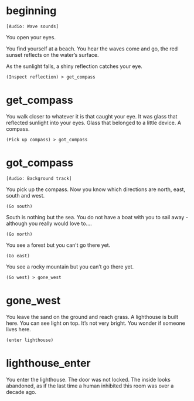 # beginning
`[Audio: Wave sounds]`

You open your eyes.

You find yourself at a beach. You hear the waves come and go, the red sunset reflects on the water’s surface.

As the sunlight falls, a shiny reflection catches your eye.

`(Inspect reflection) > get_compass`

# get_compass
You walk closer to whatever it is that caught your eye. It was glass that reflected sunlight into your eyes. Glass that belonged to a little device. A compass.

`(Pick up compass) > got_compass`

# got_compass
`[Audio: Background track]`

You pick up the compass. Now you know which directions are north, east, south and west.

`(Go south)`

South is nothing but the sea. You do not have a boat with you to sail away - although you really would love to….

`(Go north)`

You see a forest but you can’t go there yet.

`(Go east)`

You see a rocky mountain but you can’t go there yet.

`(Go west) > gone_west`

# gone_west
You leave the sand on the ground and reach grass. A lighthouse is built here. You can see light on top. It’s not very bright. You wonder if someone lives here.

`(enter lighthouse)`

# lighthouse_enter
You enter the lighthouse. The door was not locked. The inside looks abandoned, as if the last time a human inhibited this room was over a decade ago.